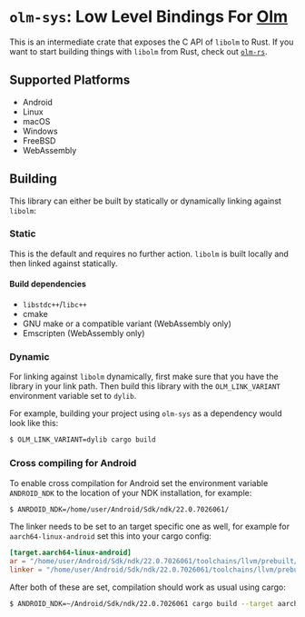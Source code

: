 # `olm-sys`: Low Level Bindings For [Olm](https://git.matrix.org/git/olm/)

This is an intermediate crate that exposes the C API of `libolm` to Rust. If you want to start building things with `libolm` from Rust, check out [`olm-rs`](https://crates.io/crates/olm-rs).

## Supported Platforms

- Android
- Linux
- macOS
- Windows
- FreeBSD
- WebAssembly

## Building

This library can either be built by statically or dynamically linking against `libolm`:

### Static

This is the default and requires no further action. `libolm` is built locally and then linked against statically.

#### Build dependencies

- `libstdc++`/`libc++`
- cmake
- GNU make or a compatible variant (WebAssembly only)
- Emscripten (WebAssembly only)

### Dynamic

For linking against `libolm` dynamically, first make sure that you have the library in your link path.
Then build this library with the `OLM_LINK_VARIANT` environment variable set to `dylib`.

For example, building your project using `olm-sys` as a dependency would look like this:

```bash
$ OLM_LINK_VARIANT=dylib cargo build
```

### Cross compiling for Android

To enable cross compilation for Android set the environment variable
`ANDROID_NDK` to the location of your NDK installation, for example:

```bash
$ ANRDOID_NDK=/home/user/Android/Sdk/ndk/22.0.7026061/
```

The linker needs to be set to an target specific one as well, for example for
`aarch64-linux-android` set this into your cargo config:

```toml
[target.aarch64-linux-android]
ar = "/home/user/Android/Sdk/ndk/22.0.7026061/toolchains/llvm/prebuilt/linux-x86_64/bin/ar"
linker = "/home/user/Android/Sdk/ndk/22.0.7026061/toolchains/llvm/prebuilt/linux-x86_64/bin/aarch64-linux-android30-clang"
```

After both of these are set, compilation should work as usual using cargo:

```bash
$ ANDROID_NDK=~/Android/Sdk/ndk/22.0.7026061 cargo build --target aarch64-linux-android
```
